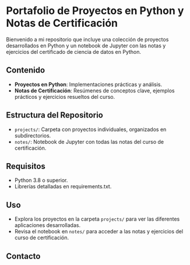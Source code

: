 # Portafolio de Proyectos en Python y Notas de Certificación

Bienvenido a mi repositorio que incluye una colección de proyectos desarrollados en Python y un notebook de Jupyter con las notas y ejercicios del certificado de ciencia de datos en Python.

## Contenido
- **Proyectos en Python**: Implementaciones prácticas y análisis.
- **Notas de Certificación**: Resúmenes de conceptos clave, ejemplos prácticos y ejercicios resueltos del curso.

## Estructura del Repositorio
- `projects/`: Carpeta con proyectos individuales, organizados en subdirectorios.
- `notes/`: Notebook de Jupyter con todas las notas del curso de certificación.

## Requisitos
- Python 3.8 o superior.
- Librerías detalladas en requirements.txt.

## Uso
- Explora los proyectos en la carpeta `projects/` para ver las diferentes aplicaciones desarrolladas.
- Revisa el notebook en `notes/` para acceder a las notas y ejercicios del curso de certificación.

## Contacto
